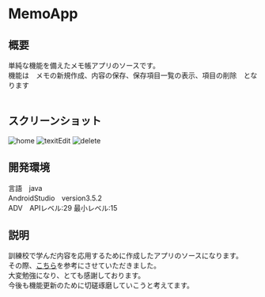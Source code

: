 MemoApp
====
## 概要
単純な機能を備えたメモ帳アプリのソースです。<br>
機能は　メモの新規作成、内容の保存、保存項目一覧の表示、項目の削除　となります<br>
<br>
## スクリーンショット
![home](https://user-images.githubusercontent.com/60495469/75501512-8de9a700-5a13-11ea-9c31-226548c660fb.png)
![texitEdit](https://user-images.githubusercontent.com/60495469/75501563-b376b080-5a13-11ea-98a5-4e5eaea98782.png)
![delete](https://user-images.githubusercontent.com/60495469/75501582-c25d6300-5a13-11ea-87b6-0c602c16e184.png)
<br>
## 開発環境
言語　java<br>
AndroidStudio　version3.5.2<br>
ADV　APIレベル:29 最小レベル:15
<br>
## 説明
訓練校で学んだ内容を応用するために作成したアプリのソースになります。<br>
その際、[こちら](https://high-programmer.com/2017/09/01/android-studio-memo-app-1/)を参考にさせていただきました。<br>
大変勉強になり、とても感謝しております。<br>
今後も機能更新のために切磋琢磨していこうと考えてます。

